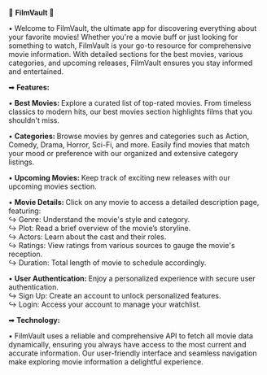 🎦 <b> FilmVault </b>🍿

• Welcome to FilmVault, the ultimate app for discovering everything about your favorite movies! Whether you're a movie buff or just looking for something to watch, FilmVault is your go-to resource for comprehensive movie information. With detailed sections for the best movies, various categories, and upcoming releases, FilmVault ensures you stay informed and entertained.

➡ <b> Features: </b>

• <b> Best Movies: </b> Explore a curated list of top-rated movies. From timeless classics to modern hits, our best movies section highlights films that you shouldn't miss.

• <b> Categories: </b> Browse movies by genres and categories such as Action, Comedy, Drama, Horror, Sci-Fi, and more. Easily find movies that match your mood or preference with our organized and extensive category listings.

• <b> Upcoming Movies: </b> Keep track of exciting new releases with our upcoming movies section.

• <b> Movie Details: </b> Click on any movie to access a detailed description page, featuring: <br>
↪ Genre: Understand the movie's style and category. <br>
↪ Plot: Read a brief overview of the movie’s storyline. <br>
↪ Actors: Learn about the cast and their roles. <br>
↪ Ratings: View ratings from various sources to gauge the movie's reception. <br>
↪ Duration: Total length of movie to schedule accordingly.

• <b> User Authentication: </b> Enjoy a personalized experience with secure user authentication. <br>
↪ Sign Up: Create an account to unlock personalized features. <br>
↪ Login: Access your account to manage your watchlist.

➡ <b> Technology: </b>

• FilmVault uses a reliable and comprehensive API to fetch all movie data dynamically, ensuring you always have access to the most current and accurate information. Our user-friendly interface and seamless navigation make exploring movie information a delightful experience.
